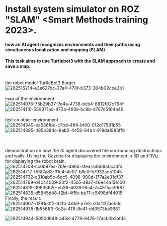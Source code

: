 # Install system simulator on ROZ "SLAM" <Smart Methods training 2023>.
#### how an AI agent recognizes environments and their paths using simultaneous localization and mapping (SLAM).<br>
#### This task aims to use Turtlebot3 with the SLAM approach to create and save a map.<br><br>
the robot model TurtleBot3 Burger<br>
![262515214-e3e627dc-37a4-470f-b373-304b02cbe3b1](https://github.com/Areej1basfar/Install_system_simulator_on_ROZ_SLAM/assets/121516453/91f9a4c3-5452-401a-9ccf-a668ffeef98b)
<br><br>
map of the environment<br>
![262514076-75b29b37-7e4a-4738-bcb4-8812f02c764f](https://github.com/Areej1basfar/Install_system_simulator_on_ROZ_SLAM/assets/121516453/ff8ac5dc-de61-4786-854f-8c7ff97d2a8b)
<br>
![262514116-539371ad-473a-468a-bc8b-d787d5164a46](https://github.com/Areej1basfar/Install_system_simulator_on_ROZ_SLAM/assets/121516453/cd330546-838c-4209-9817-44010167dbcb)
<br><br>
test on other environment
<br>
![262514349-ea536fbd-c7bd-4ff4-bf00-012d17581b55](https://github.com/Areej1basfar/Install_system_simulator_on_ROZ_SLAM/assets/121516453/fbfc180a-7b6c-4b10-93d3-0b549502f335)
<br>
![262514395-485b384c-8ab3-4456-84b4-919da1983ff8](https://github.com/Areej1basfar/Install_system_simulator_on_ROZ_SLAM/assets/121516453/ae700e72-75f4-4328-9b15-96d6324762b7)

<br><br>
demonstration on how the AI agent discovered the surrounding obstructions and walls. Using the Gazebo for displaying the environment in 3D and RViz for displaying the robot brain.
<br>
![262514708-cc0b97ea-7bfe-486d-afea-adb68a0cadf3](https://github.com/Areej1basfar/Install_system_simulator_on_ROZ_SLAM/assets/121516453/8150447a-35cb-410e-9028-8ec17afae0db)
<br>
![262514717-f53f7a83-31e4-4e07-b8c0-57932ae51045](https://github.com/Areej1basfar/Install_system_simulator_on_ROZ_SLAM/assets/121516453/7003ca6d-2f01-4742-9fbc-ab5e68dc9f1d)
<br>
![262514732-c310ab5b-6dc5-4098-900d-177a2e31df37](https://github.com/Areej1basfar/Install_system_simulator_on_ROZ_SLAM/assets/121516453/07e85950-3c7b-40b8-ab23-74ec75853e7d)
<br>
![262514769-d4c44009-20f2-45d5-a8a7-46e44a15e100](https://github.com/Areej1basfar/Install_system_simulator_on_ROZ_SLAM/assets/121516453/14a18e78-0426-492d-9703-b9a4036e3636)
<br>
![262514819-3983562e-eb39-4028-9fa4-7c4315ac9687](https://github.com/Areej1basfar/Install_system_simulator_on_ROZ_SLAM/assets/121516453/a3827853-4c16-4d54-84e2-d598da9e7f42)
<br>
![262514835-d5845d48-f2bf-4f5b-be71-c9498df44015](https://github.com/Areej1basfar/Install_system_simulator_on_ROZ_SLAM/assets/121516453/c1e40b23-e83e-491b-b5b6-1709ab911a18)
<br>
Finally, the result.
<br>
![262514907-d281c0f2-62fb-4db9-a7e3-c0af127aeb3c](https://github.com/Areej1basfar/Install_system_simulator_on_ROZ_SLAM/assets/121516453/c7b5dd70-7e25-4b70-a3a3-9a2d66ce9058)
<br>
![262514935-1b556ff3-0c2a-411f-8c41-dd3573ba9681](https://github.com/Areej1basfar/Install_system_simulator_on_ROZ_SLAM/assets/121516453/2213b597-b601-4b5e-a0b1-5fa76366dcfb)
<br>

![262514944-5050d948-a458-4779-8478-17dcb0b2afd5](https://github.com/Areej1basfar/Install_system_simulator_on_ROZ_SLAM/assets/121516453/cf5a2040-8bc1-499e-8aa8-f8d6925e2b9b)












